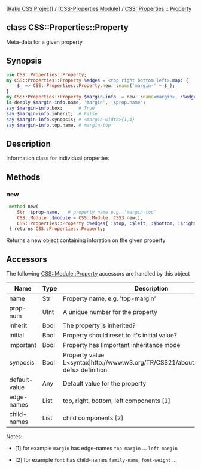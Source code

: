 [[Raku CSS Project]](https://css-raku.github.io)
 / [[CSS-Properties Module]](https://css-raku.github.io/CSS-Properties-raku)
 / [CSS::Properties](https://css-raku.github.io/CSS-Properties-raku/CSS/Properties)
 :: [Property](https://css-raku.github.io/CSS-Properties-raku/CSS/Properties/Property)

class CSS::Properties::Property
-------------------------------

Meta-data for a given property

Synopsis
--------

```raku
use CSS::Properties::Property;
my CSS::Properties::Property %edges = <top right bottom left>.map: {
    $_ => CSS::Properties::Property.new: :name('margin-' ~ $_);
}
my CSS::Properties::Property $margin-info .= new: :name<margin>, :%edges;
is-deeply $margin-info.name, 'margin', '$prop.name';
say $margin-info.box;      # True
say $margin-info.inherit;  # False
say $margin-info.synopsis; # <margin-width>{1,4}
say $margin-info.top.name, # margin-top
```

Description
-----------

Information class for individual properties

Methods
-------

### new

```raku
 method new(
    Str :$prop-name,   # property name e.g. 'margin-top'
    CSS::Module :$module = CSS::Module::CSS3.new(), 
    CSS::Properties::Property :%edges{ :$top, :$left, :$bottom, :$right},
 ) returns CSS::Properties::Property;
```

Returns a new object containing inforation on the given property

Accessors
---------

The following [CSS::Module::Property](https://css-raku.github.io/CSS-Module-raku) accessors are handled by this object

<table class="pod-table">
<thead><tr>
<th>Name</th> <th>Type</th> <th>Description</th>
</tr></thead>
<tbody>
<tr> <td>name</td> <td>Str</td> <td>Property name, e.g. &#39;top-margin&#39;</td> </tr> <tr> <td>prop-num</td> <td>UInt</td> <td>A unique number for the property</td> </tr> <tr> <td>inherit</td> <td>Bool</td> <td>The property is inherited?</td> </tr> <tr> <td>initial</td> <td>Bool</td> <td>Property should reset to it&#39;s initial value?</td> </tr> <tr> <td>important</td> <td>Bool</td> <td>Property has !important inheritance mode</td> </tr> <tr> <td>synposis</td> <td>Bool</td> <td>Property value L&lt;syntax|http://www.w3.org/TR/CSS21/about.html#property-defs&gt; definition</td> </tr> <tr> <td>default-value</td> <td>Any</td> <td>Default value for the property</td> </tr> <tr> <td>edge-names</td> <td>List</td> <td>top, right, bottom, left components [1]</td> </tr> <tr> <td>child-names</td> <td>List</td> <td>child components [2]</td> </tr>
</tbody>
</table>

Notes:

  * [1] for example `margin` has edge-names `top-margin` ... `left-margin`

  * [2] for example `font` has child-names `family-name`, `font-weight` ...

